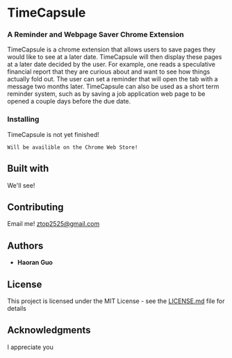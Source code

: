 # TimeCapsule
### A Reminder and Webpage Saver Chrome Extension

TimeCapsule is a chrome extension that allows users to save pages they would like to see at a later date. TimeCapsule will then display these pages at a later date decided by the user. For example, one reads a speculative financial report that they are curious about and want to see how things actually fold out. The user can set a reminder that will open the tab with a message two months later. TimeCapsule can also be used as a short term reminder system, such as by saving a job application web page to be opened a couple days before the due date. 


### Installing

TimeCapsule is not yet finished!
```
Will be availible on the Chrome Web Store!
```

## Built with

We'll see!

## Contributing

Email me! ztop2525@gmail.com


## Authors

* **Haoran Guo** 


## License

This project is licensed under the MIT License - see the [LICENSE.md](LICENSE.md) file for details

## Acknowledgments

I appreciate you

